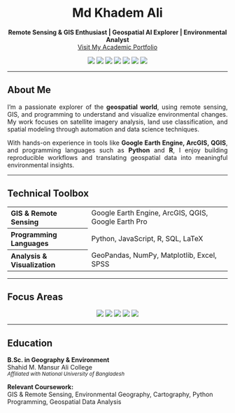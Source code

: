 <h1 align="center">Md Khadem Ali</h1>

<p align="center">
  <strong>Remote Sensing & GIS Enthusiast | Geospatial AI Explorer | Environmental Analyst</strong><br>
  <a href="https://www.khademali.com" target="_blank" rel="noopener noreferrer">Visit My Academic Portfolio</a>
</p>

<p align="center">
  <img src="https://img.shields.io/badge/Remote%20Sensing-0057A0?style=for-the-badge&logo=satellite&logoColor=white" />
  <img src="https://img.shields.io/badge/GIS-00BFFF?style=for-the-badge&logo=databricks&logoColor=white" />
  <img src="https://img.shields.io/badge/Google%20Earth%20Engine-4285F4?style=for-the-badge&logo=googleearth&logoColor=white" />
  <img src="https://img.shields.io/badge/QGIS-A3C93A?style=for-the-badge&logo=qgis&logoColor=white" />
  <img src="https://img.shields.io/badge/ArcGIS-0066CC?style=for-the-badge&logo=arcgis&logoColor=white" />
  <img src="https://img.shields.io/badge/Python-3776AB?style=for-the-badge&logo=python&logoColor=white" />
  <img src="https://img.shields.io/badge/R-276DC3?style=for-the-badge&logo=r&logoColor=white" />
</p>

---

## About Me

<div align="justify">

I’m a passionate explorer of the **geospatial world**, using remote sensing, GIS, and programming to understand and visualize environmental changes. My work focuses on satellite imagery analysis, land use classification, and spatial modeling through automation and data science techniques.

With hands-on experience in tools like **Google Earth Engine, ArcGIS, QGIS**, and programming languages such as **Python** and **R**, I enjoy building reproducible workflows and translating geospatial data into meaningful environmental insights.

</div>

---

## Technical Toolbox

<table>
  <tr>
    <th align="left">GIS & Remote Sensing</th>
    <td>Google Earth Engine, ArcGIS, QGIS, Google Earth Pro</td>
  </tr>
  <tr>
    <th align="left">Programming Languages</th>
    <td>Python, JavaScript, R, SQL, LaTeX</td>
  </tr>
  <tr>
    <th align="left">Analysis & Visualization</th>
    <td>GeoPandas, NumPy, Matplotlib, Excel, SPSS</td>
  </tr>
</table>

---

## Focus Areas

<p align="center">
  <img src="https://img.shields.io/badge/-%20Vegetation%20Index%20(NDVI,EVI)-brightgreen?style=flat-square" />
  <img src="https://img.shields.io/badge/-%20Land%20Use%20&%20LULC%20Mapping-blue?style=flat-square" />
  <img src="https://img.shields.io/badge/-%20Geospatial%20ML%20&%20Modeling-purple?style=flat-square" />
  <img src="https://img.shields.io/badge/-%20Time%20Series%20Remote%20Sensing-orange?style=flat-square" />
  <img src="https://img.shields.io/badge/-%20Environmental%20Change%20Detection-red?style=flat-square" />
</p>

---

## Education

**B.Sc. in Geography & Environment**  
Shahid M. Mansur Ali College  
<sub><i>Affiliated with National University of Bangladesh</i></sub>

**Relevant Coursework:**  
GIS & Remote Sensing, Environmental Geography, Cartography, Python Programming, Geospatial Data Analysis
